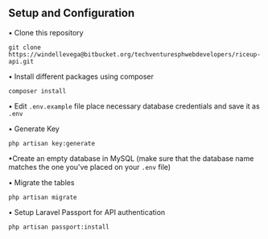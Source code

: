 ## Setup and Configuration


• Clone this repository
```
git clone https://windellevega@bitbucket.org/techventuresphwebdevelopers/riceup-api.git
```

• Install different packages using composer
```
composer install
```

• Edit `.env.example` file place necessary database credentials and save it as `.env`

• Generate Key
```
php artisan key:generate
```

•Create an empty database in MySQL (make sure that the database name matches the one you've placed on your `.env` file)

• Migrate the tables
```
php artisan migrate
```

• Setup Laravel Passport for API authentication
```
php artisan passport:install
```